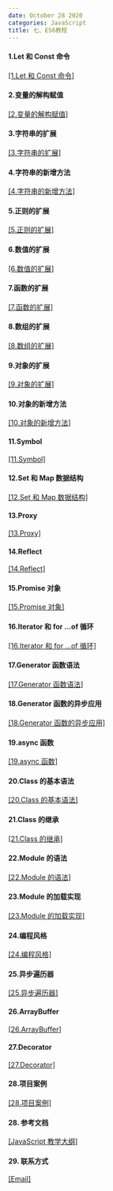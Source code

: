 ```yaml
---
date: October 28 2020
categories: JavaScript
title: 七、ES6教程
---
```


#### 1.Let 和 Const 命令

[[1.Let 和 Const 命令]](https://es6.ruanyifeng.com/#docs/let)

#### 2.变量的解构赋值

[[2.变量的解构赋值]](https://es6.ruanyifeng.com/#docs/destructuring)

#### 3.字符串的扩展

[[3.字符串的扩展]](https://es6.ruanyifeng.com/#docs/string)

#### 4.字符串的新增方法

[[4.字符串的新增方法]](https://es6.ruanyifeng.com/#docs/string-methods)

#### 5.正则的扩展

[[5.正则的扩展]](https://es6.ruanyifeng.com/#docs/regex)

#### 6.数值的扩展

[[6.数值的扩展]](https://es6.ruanyifeng.com/#docs/number)

#### 7.函数的扩展

[[7.函数的扩展]](https://es6.ruanyifeng.com/#docs/function)

#### 8.数组的扩展

[[8.数组的扩展]](https://es6.ruanyifeng.com/#docs/array)

#### 9.对象的扩展

[[9.对象的扩展]](https://es6.ruanyifeng.com/#docs/object)

#### 10.对象的新增方法

[[10.对象的新增方法]](https://es6.ruanyifeng.com/#docs/object-methods)

#### 11.Symbol

[[11.Symbol]](https://es6.ruanyifeng.com/#docs/symbol)

#### 12.Set 和 Map 数据结构

[[12.Set 和 Map 数据结构]](https://es6.ruanyifeng.com/#docs/set-map)

#### 13.Proxy

[[13.Proxy]](https://es6.ruanyifeng.com/#docs/proxy)

#### 14.Reflect

[[14.Reflect]](https://es6.ruanyifeng.com/#docs/reflect)

#### 15.Promise 对象

[[15.Promise 对象]](https://es6.ruanyifeng.com/#docs/promise)

#### 16.Iterator 和 for …of 循环

[[16.Iterator 和 for …of 循环]](https://es6.ruanyifeng.com/#docs/iterator)

#### 17.Generator 函数语法

[[17.Generator 函数语法]](https://es6.ruanyifeng.com/#docs/generator)

#### 18.Generator 函数的异步应用

[[18.Generator 函数的异步应用]](https://es6.ruanyifeng.com/#docs/generator-async)

#### 19.async 函数

[[19.async 函数]](https://es6.ruanyifeng.com/#docs/async)

#### 20.Class 的基本语法

[[20.Class 的基本语法]](https://es6.ruanyifeng.com/#docs/class)

#### 21.Class 的继承

[[21.Class 的继承]](https://es6.ruanyifeng.com/#docs/class-extends)

#### 22.Module 的语法

[[22.Module 的语法]](https://es6.ruanyifeng.com/#docs/module)

#### 23.Module 的加载实现

[[23.Module 的加载实现]](https://es6.ruanyifeng.com/#docs/module)

#### 24.编程风格

[[24.编程风格]](https://es6.ruanyifeng.com/#docs/style)

#### 25.异步遍历器

[[25.异步遍历器]](https://es6.ruanyifeng.com/#docs/async-iterator)

#### 26.ArrayBuffer

[[26.ArrayBuffer]](https://es6.ruanyifeng.com/#docs/arraybuffer)

#### 27.Decorator

[[27.Decorator]](https://es6.ruanyifeng.com/#docs/decorator)

#### 28.项目案例

[[28.项目案例]]()

#### 28. 参考文档

[[JavaScript 教学大纲]](https://web-oyster.github.io/2020/10/28/JavaScript/Tutorial/JavaScript%E6%95%99%E5%AD%A6%E5%A4%A7%E7%BA%B2/)

#### 29. 联系方式

[[Email]](yuanmin8888@outlook.com)
